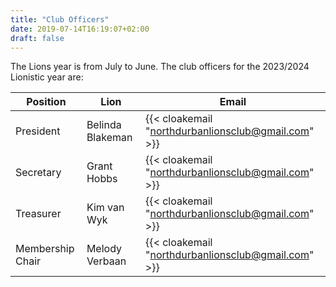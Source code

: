 ```yaml
---
title: "Club Officers"
date: 2019-07-14T16:19:07+02:00
draft: false
---
```


The Lions year is from July to June. The club officers for the 2023/2024 Lionistic year are:

| Position         | Lion             | Email                                                  |
|------------------|------------------|--------------------------------------------------------|
| President        | Belinda Blakeman | {{< cloakemail "northdurbanlionsclub@gmail.com" >}} |
| Secretary        | Grant Hobbs      | {{< cloakemail "northdurbanlionsclub@gmail.com" >}}      |
| Treasurer        | Kim van Wyk      | {{< cloakemail "northdurbanlionsclub@gmail.com" >}}      |
| Membership Chair | Melody Verbaan   | {{< cloakemail "northdurbanlionsclub@gmail.com" >}}      |

